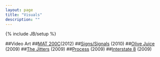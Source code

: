 ```yaml
---
layout: page
title: "Visuals"
description: ""
---
```

{% include JB/setup %}

##Video Art
##<a href="200c/">MAT 200C</a>(2012)
##<a href="signssignals/">Signs/Signals</a> (2010)
##<a href="olivejuice/">Olive Juice</a> (2009)
##<a href="jitters/">The Jitters</a> (2009)
##<a href="process/">Process</a> (2009)
##<a href="interstate8/">Interstate 8</a> (2009)